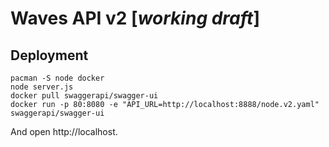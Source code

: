 # Waves API v2 [_working draft_]

## Deployment
```
pacman -S node docker
node server.js
docker pull swaggerapi/swagger-ui
docker run -p 80:8080 -e "API_URL=http://localhost:8888/node.v2.yaml" swaggerapi/swagger-ui
```

And open http://localhost.